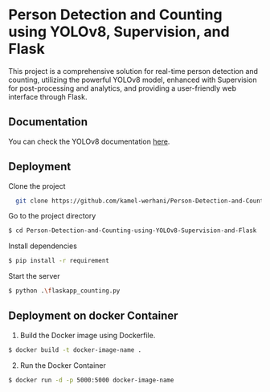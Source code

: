 
# Person Detection and Counting using YOLOv8, Supervision, and Flask

This project is a comprehensive solution for real-time person detection and counting, utilizing the powerful YOLOv8 model, enhanced with Supervision for post-processing and analytics, and providing a user-friendly web interface through Flask.
## Documentation
You can check the YOLOv8 documentation 
[here](https://www.bing.com/ck/a?!&&p=6a4393ad5d2e03e2JmltdHM9MTcyNDgwMzIwMCZpZ3VpZD0yZWY4NzI3OS03YWM2LTZlNmEtMmMyOC02MDQ4N2JkYzZmMzAmaW5zaWQ9NTIwMw&ptn=3&ver=2&hsh=3&fclid=2ef87279-7ac6-6e6a-2c28-60487bdc6f30&psq=ultralytics&u=a1aHR0cHM6Ly9kb2NzLnVsdHJhbHl0aWNzLmNvbS8&ntb=1).


## Deployment

Clone the project

```bash
  git clone https://github.com/kamel-werhani/Person-Detection-and-Counting-using-YOLOv8-Supervision-and-Flask.git
```

Go to the project directory

```bash
$ cd Person-Detection-and-Counting-using-YOLOv8-Supervision-and-Flask
```

Install dependencies

```bash
$ pip install -r requirement
```

Start the server

```bash
$ python .\flaskapp_counting.py
```
## Deployment on docker Container
1. Build the Docker image using Dockerfile.
```bash
$ docker build -t docker-image-name .

```
2. Run the Docker Container
```bash
$ docker run -d -p 5000:5000 docker-image-name

```